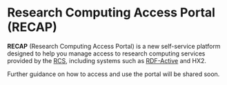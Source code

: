 # Research Computing Access Portal (RECAP)

**RECAP** (Research Computing Access Portal) is a new self-service platform designed to help you manage access to research computing services provided by the [RCS](https://www.imperial.ac.uk/admin-services/ict/self-service/research-support/rcs/), including systems such as [RDF-Active](../rdfactive/index.md) and HX2.

Further guidance on how to access and use the portal will be shared soon.


